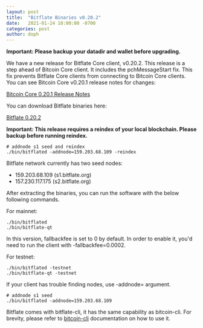 ```yaml
---
layout: post
title:  "Bitflate Binaries v0.20.2"
date:   2021-01-24 10:00:00 -0700
categories: post
author: doph
---
```


**Important: Please backup your datadir and wallet before upgrading.**

We have a new release for Bitflate Core client, v0.20.2. This release is a step ahead of Bitcoin Core client. It includes the pchMessageStart fix. This fix prevents Bitflate Core clients from connecting to Bitcoin Core clients. You can see Bitcoin Core v0.20.1 release notes for changes:

[Bitcoin Core 0.20.1 Release Notes](https://bitcoin.org/en/release/v0.20.1)

You can download Bitflate binaries here:

[Bitflate 0.20.2](https://github.com/bitflate/bitflate/releases/tag/v0.20.2)

**Important: This release requires a reindex of your local blockchain. Please backup before running reindex.**

```
# addnode s1 seed and reindex
./bin/bitflated -addnode=159.203.68.109 -reindex
```

Bitflate network currently has two seed nodes:

- 159.203.68.109 (s1.bitflate.org)
- 157.230.117.175 (s2.bitflate.org)

After extracting the binaries, you can run the software with the below following commands.

For mainnet:

```
./bin/bitflated
./bin/bitflate-qt
```

In this version, fallbackfee is set to 0 by default. In order to enable it, you'd need to run the client with -fallbackfee=0.0002.

For testnet:

```
./bin/bitflated -testnet
./bin/bitflate-qt -testnet
```

If your client has trouble finding nodes, use -addnode= argument.

```
# addnode s1 seed
./bin/bitflated -addnode=159.203.68.109
```

Bitflate comes with bitflate-cli, it has the same capability as bitcoin-cli. For brevity,
please refer to [bitcoin-cli](https://en.bitcoin.it/wiki/Original_Bitcoin_client/API_calls_list) documentation on how to use it.
